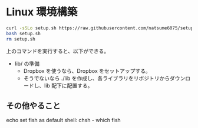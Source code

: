 # Linux 環境構築

```bash
curl -sSLo setup.sh https://raw.githubusercontent.com/natsume6075/setup/master/linux/setup.sh
bash setup.sh
rm setup.sh
```

上のコマンドを実行すると、以下ができる。

- lib/ の準備
    - Dropbox を使うなら、Dropbox をセットアップする。
    - そうでないなら ./lib を作成し、各ライブラリをリポジトリからダウンロードし、lib 配下に配置する。

## その他やること

echo set fish as default shell: chsh - which fish

